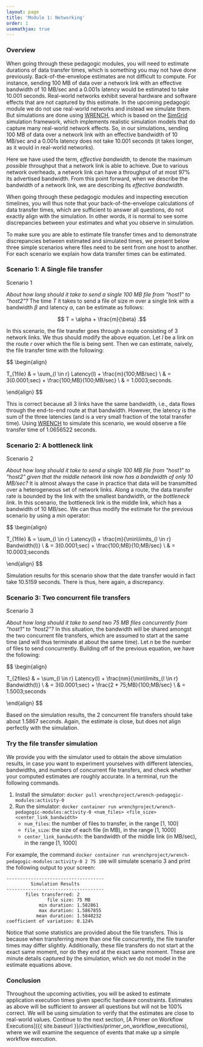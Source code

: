 ```yaml
---
layout: page
title: 'Module 1: Networking'
order: 1
usemathjax: true
---
```


### Overview

When going through these pedagogic modules, you will need to estimate
durations of data transfer times,  which is something you may not have
done previously. Back-of-the-envelope estimates are not difficult to
compute.
For instance, sending 100 MB of data over a network link with an
effective bandwidth of 10 MB/sec and a 0.001s latency would be estimated to take
10.001 seconds. Real-world networks exhibit several hardware and software
effects that are not captured by this estimate.
In the upcoming pedagogic module we do not use real-world
networks and instead we simulate them. But simulations are done using
[WRENCH](http://wrench-project.org/), which is based on the
[SimGrid](http://simgrid.org) simulation framework, which implements
realistic simulation models that do capture many real-world network
effects. So, in our simulations, sending 100 MB of data over a network link
with an effective bandwidth of 10 MB/sec and a 0.001s latency does not take 10.001
seconds (it takes longer, as it would in real-world networks).

Here we have used the term, *effective bandwidth*, to denote the maximum *possible*
throughput that a network link is able to achieve. Due to various network overheads,
a network link can have a throughput of at most 97% its advertised bandwidth. From this
point forward, when we describe the bandwidth of a network link, we are describing
its *effective bandwidth*.

When going through these pedagogic modules and inspecting execution timelines, you
will thus note that your back-of-the-envelope calculations of data transfer
times, which are sufficient to answer all questions, do not exactly align
with the simulation. In other words, it is normal to see some discrepancies
between your estimates and what you observe in simulation.

To make sure you are able to estimate file transfer times and to
demonstrate discrepancies between estimated and simulated times, we present
below three simple scenarios where files need to be sent from one host to
another. For each scenario we explain how data transfer times can be
estimated.

### Scenario 1: A Single file transfer

<object class="figure" type="image/svg+xml" data="{{ site.baseurl }}/public/img/primer_on_file_transfer_times/scenario_1.svg">Scenario 1</object>

*About how long should it take to send a single 100 MB file from "host1" to "host2"?*
 The time $T$ it takes to send a file of size $m$ over a single link with a bandwidth $\beta$ and latency $\alpha$,
can be estimate as follows:

$$ T = \alpha + \frac{m}{\beta} .$$

In this scenario, the file transfer goes through a route consisting of 3 network links.
We thus should modify the above equation.
Let $l$ be a link on the route $r$ over which the file is being sent.
Then we can estimate, naively, the file transfer time with the following:

$$
\begin{align}

 T_{1file} & = \sum_{l \in r} Latency(l) + \frac{m}{100\;MB/sec} \\
  & = 3(0.0001\;sec) + \frac{100\;MB}{100\;MB/sec} \\
  & = 1.0003\;seconds.

\end{align}
$$

This is correct because all 3 links have the same bandwidth, i.e., data flows through the end-to-end route at that bandwidth. However, the latency is
the sum of the three latencies (and is a very small fraction of the total transfer time). 
Using [WRENCH](http://wrench-project.org/) to simulate this scenario, we
would observe a file transfer time of 1.0656522 seconds.

### Scenario 2: A bottleneck link

<object class="figure" type="image/svg+xml" data="{{ site.baseurl }}/public/img/primer_on_file_transfer_times/scenario_2.svg">Scenario 2</object>

*About how long should it take to send a single 100 MB file from "host1" to "host2" given that the middle network link now
has a bandwidth of only 10 MB/sec?* It is almost always the case in practice that data will be transmitted over a heterogeneous set of
network links. Along a route, the data transfer rate is bounded by the link with the
smallest bandwidth, or the *bottleneck link*. In this scenario, the
bottleneck link is the middle link, which has a bandwidth of 10 MB/sec. We
can thus modify the estimate for the previous scenario by using a $min$
operator:

$$
\begin{align}

T_{1file} & = \sum_{l \in r} Latency(l) + \frac{m}{\min\limits_{l \in r} Bandwidth(l)} \\
  & = 3(0.0001\;sec) + \frac{100\;MB}{10\;MB/sec} \\
  & = 10.0003\;seconds

\end{align}
$$

Simulation results for this scenario show that the date transfer would in fact take 10.5159 seconds. There is thus, here again, a discrepancy.

### Scenario 3: Two concurrent file transfers

<object class="figure" type="image/svg+xml" data="{{ site.baseurl }}/public/img/primer_on_file_transfer_times/scenario_3.svg">Scenario 3</object>

*About how long should it take to send two 75 MB files concurrently from "host1" to "host2"?* In this situation,
the bandwidth will be shared amongst the two concurrent file transfers, which are assumed to start at the same time (and will thus terminate at about the same time). Let $n$ be the number of files to send
concurrently. Building off of the previous equation, we have the following:

$$
\begin{align}

T_{2files} & = \sum_{l \in r} Latency(l) + \frac{nm}{\min\limits_{l \in r} Bandwidth(l)} \\
  & = 3(0.0001\;sec) + \frac{2 * 75\;MB}{100\;MB/sec} \\
  & = 1.5003\;seconds

\end{align}
$$

Based on the simulation results, the 2 concurrent file transfers should
take about 1.5867 seconds. Again, the estimate is close, but does not align
perfectly with the simulation.

### Try the file transfer simulation

We provide you with the simulator used to obtain the above simulation
results, in case you want to experiment yourselves with different
latencies, bandwidths, and numbers of concurrent file transfers, and check whether
your computed estimates are roughly accurate. In a
terminal, run the following commands.

1. Install the simulator: `docker pull wrenchproject/wrench-pedagogic-modules:activity-0`
2. Run the simulator: `docker container run wrenchproject/wrench-pedagogic-modules:activity-0 <num_files> <file_size> <center_link_bandwidth>`
    - `num_files`: the number of files to transfer, in the range [1, 100]
    - `file_size`: the size of each file (in MB), in the range [1, 1000]
    - `center_link_bandwidth`: the bandwidth of the middle link (in MB/sec), in the range [1, 1000]

For example, the command `docker container run wrenchproject/wrench-pedagogic-modules:activity-0 2 75 100` will simulate
scenario 3 and print the following output to your screen:

```
------------------------------------
         Simulation Results
------------------------------------
       files transferred: 2
               file size: 75 MB
            min duration: 1.582861
            max duration: 1.5867855
           mean duration: 1.5848232
coefficient of variation: 0.124%
```

Notice that some statistics are provided about the file transfers.
This is because when transferring more than one file concurrently, the
file transfer times
may differ slightly. Additionally, these file transfers
do not start at the exact same moment, nor do they end at the exact same
moment. These are minute details captured by the simulation, which we do
not model in the estimate equations above.

### Conclusion

Throughout the upcoming activities, you will be asked to estimate
application execution times given specific hardware constraints. 
Estimates as above will be sufficient to answer all questions but will not be 100%
correct. We will be using simulation to verify that the estimates are close
to real-world values. Continue to the next section, [A Primer on Workflow
Executions]({{ site.baseurl
}}/activities/primer_on_workflow_executions), where we will examine the sequence
of events that make up a simple workflow execution.
